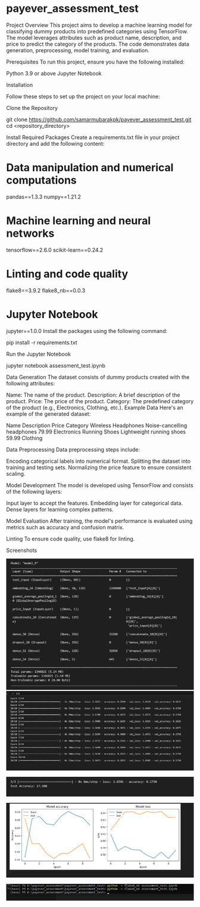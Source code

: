 # payever_assessment_test
Project Overview
This project aims to develop a machine learning model for classifying dummy products into predefined categories using TensorFlow. The model leverages attributes such as product name, description, and price to predict the category of the products. The code demonstrates data generation, preprocessing, model training, and evaluation.

Prerequisites
To run this project, ensure you have the following installed:

Python 3.9 or above
Jupyter Notebook


Installation

Follow these steps to set up the project on your local machine:

Clone the Repository


git clone https://github.com/samarmubarakpk/payever_assessment_test.git
cd <repository_directory>

Install Required Packages
Create a requirements.txt file in your project directory and add the following content:


# Data manipulation and numerical computations
pandas==1.3.3
numpy==1.21.2

# Machine learning and neural networks
tensorflow==2.6.0
scikit-learn==0.24.2

# Linting and code quality
flake8==3.9.2
flake8_nb==0.0.3

# Jupyter Notebook
jupyter==1.0.0
Install the packages using the following command:


pip install -r requirements.txt

Run the Jupyter Notebook


jupyter notebook assessment_test.ipynb


Data Generation
The dataset consists of dummy products created with the following attributes:

Name: The name of the product.
Description: A brief description of the product.
Price: The price of the product.
Category: The predefined category of the product (e.g., Electronics, Clothing, etc.).
Example Data
Here's an example of the generated dataset:

Name	             Description	                Price	    Category
Wireless Headphones	 Noise-cancelling headphones	79.99	    Electronics
Running Shoes	     Lightweight running  shoes	    59.99	    Clothing

Data Preprocessing
Data preprocessing steps include:

Encoding categorical labels into numerical format.
Splitting the dataset into training and testing sets.
Normalizing the price feature to ensure consistent scaling.

Model Development
The model is developed using TensorFlow and consists of the following layers:

Input layer to accept the features.
Embedding layer for categorical data.
Dense layers for learning complex patterns.

Model Evaluation
After training, the model's performance is evaluated using metrics such as accuracy and confusion matrix.

Linting
To ensure code quality, use flake8 for linting.

Screenshots

![Model Accuracy](screenshots\Model_summary.png)
![Model Accuracy](screenshots\Training.png)

![Model Accuracy](screenshots\accuracy.png)

![Model Accuracy](screenshots\Model_loss_and_accuracy.png)

![Model Accuracy](screenshots\passing_Flake8.png)


